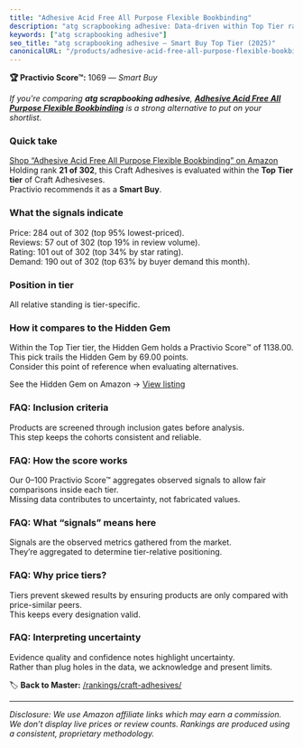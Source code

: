 ```yaml
---
title: "Adhesive Acid Free All Purpose Flexible Bookbinding"
description: "atg scrapbooking adhesive: Data-driven within Top Tier ranking using the Practivio Score™. Positioned by quality, value, demand, findability, momentum."
keywords: ["atg scrapbooking adhesive"]
seo_title: "atg scrapbooking adhesive — Smart Buy Top Tier (2025)"
canonicalURL: "/products/adhesive-acid-free-all-purpose-flexible-bookbinding-B07HJTKZ2K/"
---
```


**🏆 Practivio Score™:** 1069 — _Smart Buy_


*If you're comparing **atg scrapbooking adhesive**, **[Adhesive Acid Free All Purpose Flexible Bookbinding](https://www.amazon.com/dp/B07HJTKZ2K?tag=practivio-20)** is a strong alternative to put on your shortlist.*
### Quick take
[Shop “Adhesive Acid Free All Purpose Flexible Bookbinding” on Amazon](https://www.amazon.com/dp/B07HJTKZ2K?tag=practivio-20)
Holding rank **21 of 302**, this Craft Adhesives is evaluated within the **Top Tier tier** of Craft Adhesiveses.  
Practivio recommends it as a **Smart Buy**.

### What the signals indicate
Price: 284 out of 302 (top 95% lowest-priced).  
Reviews: 57 out of 302 (top 19% in review volume).  
Rating: 101 out of 302 (top 34% by star rating).  
Demand: 190 out of 302 (top 63% by buyer demand this month).

### Position in tier
All relative standing is tier-specific.

### How it compares to the Hidden Gem
Within the Top Tier tier, the Hidden Gem holds a Practivio Score™ of 1138.00.  
This pick trails the Hidden Gem by 69.00 points.  
Consider this point of reference when evaluating alternatives.  

See the Hidden Gem on Amazon → [View listing](https://www.amazon.com/dp/B07K791YRP?tag=practivio-20)

### FAQ: Inclusion criteria
Products are screened through inclusion gates before analysis.  
This step keeps the cohorts consistent and reliable.

### FAQ: How the score works
Our 0–100 Practivio Score™ aggregates observed signals to allow fair comparisons inside each tier.  
Missing data contributes to uncertainty, not fabricated values.

### FAQ: What “signals” means here
Signals are the observed metrics gathered from the market.  
They’re aggregated to determine tier-relative positioning.

### FAQ: Why price tiers?
Tiers prevent skewed results by ensuring products are only compared with price-similar peers.  
This keeps every designation valid.

### FAQ: Interpreting uncertainty
Evidence quality and confidence notes highlight uncertainty.  
Rather than plug holes in the data, we acknowledge and present limits.


🏷️ **Back to Master:** [/rankings/craft-adhesives/](/rankings/craft-adhesives/)

---
_Disclosure: We use Amazon affiliate links which may earn a commission. We don’t display live prices or review counts. Rankings are produced using a consistent, proprietary methodology._
